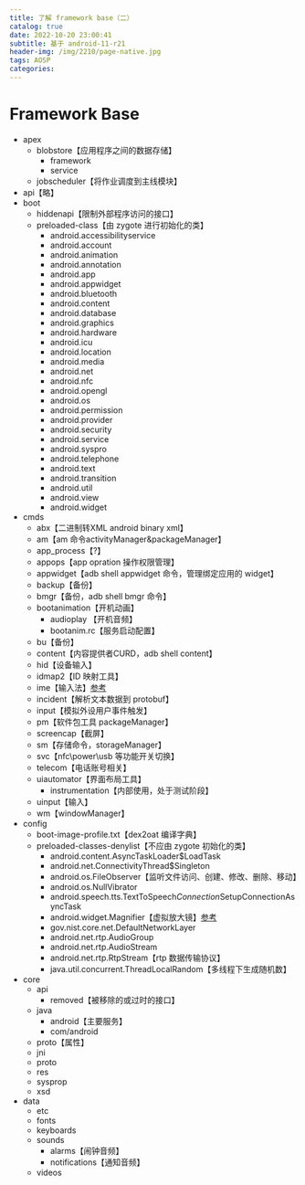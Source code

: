 ```yaml
---
title: 了解 framework base（二）
catalog: true
date: 2022-10-20 23:00:41
subtitle: 基于 android-11-r21
header-img: /img/2210/page-native.jpg
tags: AOSP
categories:
---
```


# Framework Base

- apex
    - blobstore【应用程序之间的数据存储】
        - framework
        - service
    - jobscheduler【将作业调度到主线模块】
- api【略】
- boot
    - hiddenapi【限制外部程序访问的接口】
    - preloaded-class【由 zygote 进行初始化的类】
        - android.accessibilityservice
        - android.account
        - android.animation
        - android.annotation
        - android.app
        - android.appwidget
        - android.bluetooth
        - android.content
        - android.database
        - android.graphics
        - android.hardware
        - android.icu
        - android.location
        - android.media
        - android.net
        - android.nfc
        - android.opengl
        - android.os
        - android.permission
        - android.provider
        - android.security
        - android.service
        - android.syspro
        - android.telephone
        - android.text
        - android.transition
        - android.util
        - android.view
        - android.widget
- cmds
    - abx【二进制转XML android binary xml】 
    - am【am 命令activityManager&packageManager】
    - app_process【?】
    - appops【app opration 操作权限管理】
    - appwidget【adb shell appwidget 命令，管理绑定应用的 widget】
    - backup【备份】
    - bmgr【备份，adb shell bmgr 命令】
    - bootanimation【开机动画】
        - audioplay 【开机音频】
        - bootanim.rc【服务启动配置】
    - bu【备份】
    - content【内容提供者CURD，adb shell content】
    - hid【设备输入】
    - idmap2【ID 映射工具】
    - ime【输入法】[参考](https://developer.android.google.cn/guide/topics/text/creating-input-method?hl=zh-cn)
    - incident【解析文本数据到 protobuf】
    - input【模拟外设用户事件触发】
    - pm【软件包工具 packageManager】
    - screencap【截屏】
    - sm【存储命令，storageManager】
    - svc【nfc\power\usb 等功能开关切换】
    - telecom【电话账号相关】
    - uiautomator【界面布局工具】
        - instrumentation【内部使用，处于测试阶段】
    - uinput【输入】
    - wm【windowManager】
- config
    - boot-image-profile.txt【dex2oat 编译字典】
    - preloaded-classes-denylist【不应由 zygote 初始化的类】
        - android.content.AsyncTaskLoader$LoadTask
        - android.net.ConnectivityThread$Singleton
        - android.os.FileObserver【监听文件访问、创建、修改、删除、移动】
        - android.os.NullVibrator
        - android.speech.tts.TextToSpeech$Connection$SetupConnectionAsyncTask
        - android.widget.Magnifier【虚拟放大镜】[参考](https://developer.android.google.cn/guide/topics/text/magnifier?hl=zh-cn)
        - gov.nist.core.net.DefaultNetworkLayer
        - android.net.rtp.AudioGroup
        - android.net.rtp.AudioStream
        - android.net.rtp.RtpStream【rtp 数据传输协议】
        - java.util.concurrent.ThreadLocalRandom【多线程下生成随机数】
- core
    - api
        - removed【被移除的或过时的接口】
    - java
        - android【主要服务】
        - com/android
    - proto【属性】
    - jni
    - proto
    - res
    - sysprop
    - xsd
- data
    - etc
    - fonts
    - keyboards
    - sounds
        - alarms【闹钟音频】
        - notifications【通知音频】
    - videos

